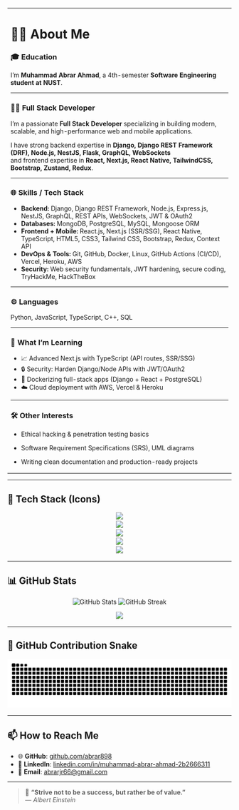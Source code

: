 <!--
  ╔════════════════════════════════════════════════════════════════╗
  ║                                                                ║
  ║    Hello there! 👋 I’m Muhammad Abrar Ahmad, a 4th-semester     ║
  ║    Software Engineering student at NUST.                       ║
  ║    I specialize in full-stack web development with Django,     ║
  ║    Node.js/Express, and React/Next.js. I love building         ║
  ║    scalable backend services and intuitive cross-platform UIs. ║
  ║                                                                ║
  ╚════════════════════════════════════════════════════════════════╝
-->

<table align="center" width="100%">
  <tr>
    <td>

# 👨‍💻 About Me  

### 🎓 Education  
I’m **Muhammad Abrar Ahmad**, a 4th-semester **Software Engineering student at NUST**.  

---

### 👨‍💻 Full Stack Developer  
I’m a passionate **Full Stack Developer** specializing in building modern, scalable, and high-performance web and mobile applications.  

I have strong backend expertise in **Django, Django REST Framework (DRF), Node.js, NestJS, Flask, GraphQL, WebSockets**  
and frontend expertise in **React, Next.js, React Native, TailwindCSS, Bootstrap, Zustand, Redux**.  

---

### 🌐 Skills / Tech Stack  
- **Backend:** Django, Django REST Framework, Node.js, Express.js, NestJS, GraphQL, REST APIs, WebSockets, JWT & OAuth2  
- **Databases:** MongoDB, PostgreSQL, MySQL, Mongoose ORM  
- **Frontend + Mobile:** React.js, Next.js (SSR/SSG), React Native, TypeScript, HTML5, CSS3, Tailwind CSS, Bootstrap, Redux, Context API  
- **DevOps & Tools:** Git, GitHub, Docker, Linux, GitHub Actions (CI/CD), Vercel, Heroku, AWS  
- **Security:** Web security fundamentals, JWT hardening, secure coding, TryHackMe, HackTheBox  

---

### ⚙️ Languages  
Python, JavaScript, TypeScript, C++, SQL  

---

### 🎯 What I’m Learning  
- 📈 Advanced Next.js with TypeScript (API routes, SSR/SSG)  
- 🔒 Security: Harden Django/Node APIs with JWT/OAuth2  
- 🐳 Dockerizing full-stack apps (Django + React + PostgreSQL)  
- ☁️ Cloud deployment with AWS, Vercel & Heroku  

---

### 🛠️ Other Interests  
- Ethical hacking & penetration testing basics  
- Software Requirement Specifications (SRS), UML diagrams  
- Writing clean documentation and production-ready projects  

    </td>
  </tr>
</table>

---

## 🚀 Tech Stack (Icons)

<p align="center">
  <img src="https://skillicons.dev/icons?i=python,django,fastapi,nodejs,express,nestjs,graphql" height="50" />
  <br/>
  <img src="https://skillicons.dev/icons?i=javascript,typescript,react,nextjs,reactnative" height="50" />
  <br/>
  <img src="https://skillicons.dev/icons?i=mongodb,postgresql,mysql" height="50" />
  <br/>
  <img src="https://skillicons.dev/icons?i=html,css,tailwind,bootstrap" height="50" />
  <br/>
  <img src="https://skillicons.dev/icons?i=linux,docker,git,github,aws,heroku,vercel" height="50" />
</p>

---

## 📊 GitHub Stats  
<p align="center">
  <img src="https://github-readme-stats.vercel.app/api?username=abrar898&show_icons=true&theme=radical" alt="GitHub Stats" height="180"/>
  <img src="https://github-readme-streak-stats.herokuapp.com/?user=abrar898&theme=radical" alt="GitHub Streak" height="180"/>
</p>

<p align="center">
  <img src="https://github-readme-stats.vercel.app/api/top-langs/?username=abrar898&layout=compact&theme=radical" height="180"/>
</p>

---

## 🐍 GitHub Contribution Snake  
<p align="center">
  <img src="https://raw.githubusercontent.com/abrar898/abrar898/output/snake.svg" alt="snake animation" />
</p>

---

## 📫 How to Reach Me  
- 🌐 **GitHub**: [github.com/abrar898](https://github.com/abrar898)  
- 💼 **LinkedIn**: [linkedin.com/in/muhammad-abrar-ahmad-2b2666311](https://www.linkedin.com/in/muhammad-abrar-ahmad-2b2666311/)  
- 📧 **Email**: abrarjr66@gmail.com  

---

> 💬 **“Strive not to be a success, but rather be of value.”**  
> — *Albert Einstein*
